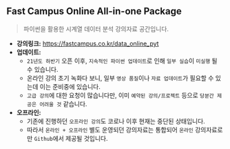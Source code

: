 ## Fast Campus Online All-in-one Package

> 파이썬을 활용한 시계열 데이터 분석 강의자료 공간입니다.
- **강의링크:** https://fastcampus.co.kr/data_online_pyt
- **업데이트:** 
  - `21년도 하반기` 오픈 이후, `지속적인 파이썬 업데이트`로 인해 `일부 실습`이 `미실행` 될 수 있습니다.
  - 온라인 강의 초기 녹화다 보니, 일부 `영상 품질`이나 `자료 업데이트`가 필요할 수 있는데 이는 준비중에 있습니다.
  - `고급 강의`에 대한 요청이 많습니다만, 이미 `예약된 강의/프로젝트` 등으로 `당분간 제공은 어려울 것` 같습니다.
- **오프라인:** 
  - 기존에 진행하던 `오프라인 강의`도 코로나 이후 현재는 중단된 상태입니다.
  - 따라서 `온라인 + 오프라인` 별도 운영되던 강의자료는 통합되어 `온라인` 강의자료로만 `Github`에서 제공될 것입니다.
